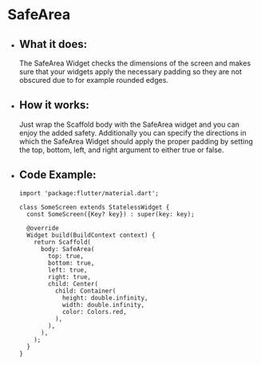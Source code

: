 # SafeArea

- ## What it does: 
  The SafeArea Widget checks the dimensions of the screen and makes sure that your widgets apply the necessary padding so they are not obscured due to for example rounded edges.

- ## How it works:
  Just wrap the Scaffold body with the SafeArea widget and you can enjoy the added safety. Additionally you can specify the directions in which the SafeArea Widget should apply the proper padding by setting the top, bottom, left, and right argument to either true or false.

- ## Code Example:
      import 'package:flutter/material.dart';

      class SomeScreen extends StatelessWidget {
        const SomeScreen({Key? key}) : super(key: key);

        @override
        Widget build(BuildContext context) {
          return Scaffold(
            body: SafeArea(
              top: true,
              bottom: true,
              left: true,
              right: true,
              child: Center(
                child: Container(
                  height: double.infinity,
                  width: double.infinity,
                  color: Colors.red,
                ),
              ),
            ),
          );
        }
      }
  